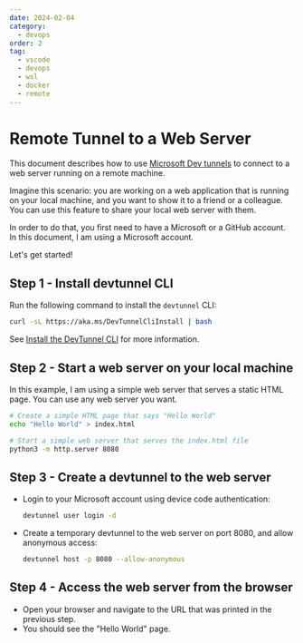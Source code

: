 ```yaml
---
date: 2024-02-04
category:
  - devops
order: 2
tag:
  - vscode
  - devops
  - wsl
  - docker
  - remote
---
```


# Remote Tunnel to a Web Server

This document describes how to use [Microsoft Dev tunnels][dev-tunnels] to connect to a web server
running on a remote machine.

Imagine this scenario: you are working on a web application that is running on your local
machine, and you want to show it to a friend or a colleague. You can use this feature to share your
local web server with them.

In order to do that, you first need to have a Microsoft or a GitHub account. In this document, I am
using a Microsoft account.

Let's get started!

## Step 1 - Install devtunnel CLI

Run the following command to install the `devtunnel` CLI:

```bash
curl -sL https://aka.ms/DevTunnelCliInstall | bash
```

See [Install the DevTunnel CLI][install-devtunnel-cli] for more information.

## Step 2 - Start a web server on your local machine

In this example, I am using a simple web server that serves a static HTML page. You can use any web
server you want.

```bash
# Create a simple HTML page that says "Hello World"
echo "Hello World" > index.html

# Start a simple web server that serves the index.html file
python3 -m http.server 8080
```

## Step 3 - Create a devtunnel to the web server

- Login to your Microsoft account using device code authentication:

  ```bash
  devtunnel user login -d
  ```

- Create a temporary devtunnel to the web server on port 8080, and allow anonymous access:

  ```bash
  devtunnel host -p 8080 --allow-anonymous
  ```

## Step 4 - Access the web server from the browser

- Open your browser and navigate to the URL that was printed in the previous step.
- You should see the "Hello World" page.

[dev-tunnels]: https://aka.ms/devtunnels
[install-devtunnel-cli]: https://learn.microsoft.com/en-us/azure/developer/dev-tunnels/get-started?tabs=linux#install

